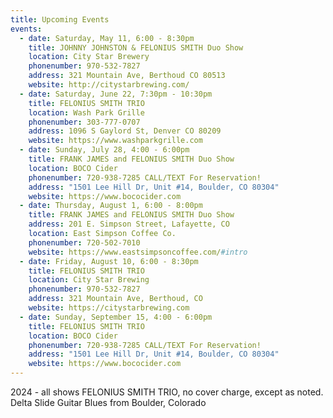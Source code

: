```yaml
---
title: Upcoming Events
events:
  - date: Saturday, May 11, 6:00 - 8:30pm
    title: JOHNNY JOHNSTON & FELONIUS SMITH Duo Show
    location: City Star Brewery
    phonenumber: 970-532-7827
    address: 321 Mountain Ave, Berthoud CO 80513
    website: http://citystarbrewing.com/
  - date: Saturday, June 22, 7:30pm - 10:30pm
    title: FELONIUS SMITH TRIO
    location: Wash Park Grille
    phonenumber: 303-777-0707
    address: 1096 S Gaylord St, Denver CO 80209
    website: https://www.washparkgrille.com
  - date: Sunday, July 28, 4:00 - 6:00pm
    title: FRANK JAMES and FELONIUS SMITH Duo Show
    location: BOCO Cider
    phonenumber: 720-938-7285 CALL/TEXT For Reservation!
    address: "1501 Lee Hill Dr, Unit #14, Boulder, CO 80304"
    website: https://www.bococider.com
  - date: Thursday, August 1, 6:00 - 8:00pm
    title: FRANK JAMES and FELONIUS SMITH Duo Show
    address: 201 E. Simpson Street, Lafayette, CO
    location: East Simpson Coffee Co.
    phonenumber: 720-502-7010
    website: https://www.eastsimpsoncoffee.com/#intro
  - date: Friday, August 10, 6:00 - 8:30pm
    title: FELONIUS SMITH TRIO
    location: City Star Brewing
    phonenumber: 970-532-7827
    address: 321 Mountain Ave, Berthoud, CO
    website: https://citystarbrewing.com
  - date: Sunday, September 15, 4:00 - 6:00pm
    title: FELONIUS SMITH TRIO
    location: BOCO Cider
    phonenumber: 720-938-7285 CALL/TEXT For Reservation!
    address: "1501 Lee Hill Dr, Unit #14, Boulder, CO 80304"
    website: https://www.bococider.com
---
```

2024 - all shows FELONIUS SMITH TRIO, no cover charge, except as noted. Delta Slide Guitar Blues from Boulder, Colorado